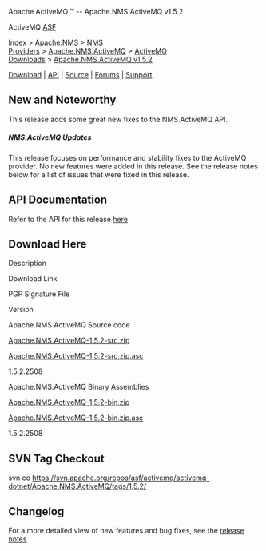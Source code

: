 Apache ActiveMQ ™ -- Apache.NMS.ActiveMQ v1.5.2 

ActiveMQ [ASF](http://www.apache.org)

[Index](index.html) > [Apache.NMS](apachenms.html) > [NMS Providers](nms-providers.html) > [Apache.NMS.ActiveMQ](apachenmsactivemq.html) > [ActiveMQ Downloads](activemq-downloads.html) > [Apache.NMS.ActiveMQ v1.5.2](apachenmsactivemq-v152.html)

[Download](download.html) | [API](nms-api.html) | [Source](source.html) | [Forums](http://activemq.apache.org/discussion-forums.html) | [Support](http://activemq.apache.org/support.html)

New and Noteworthy
------------------

This release adds some great new fixes to the NMS.ActiveMQ API.

##### NMS.ActiveMQ Updates

This release focuses on performance and stability fixes to the ActiveMQ provider. No new features were added in this release. See the release notes below for a list of issues that were fixed in this release.

API Documentation
-----------------

Refer to the API for this release [here](nms-api.html)

Download Here
-------------

Description

Download Link

PGP Signature File

Version

Apache.NMS.ActiveMQ Source code

[Apache.NMS.ActiveMQ-1.5.2-src.zip](http://www.apache.org/dyn/closer.cgi/activemq/apache-nms/1.5.0/Apache.NMS.ActiveMQ-1.5.2-src.zip)

[Apache.NMS.ActiveMQ-1.5.2-src.zip.asc](http://www.apache.org/dyn/closer.cgi/activemq/apache-nms/1.5.0/Apache.NMS.ActiveMQ-1.5.2-src.zip.asc)

1.5.2.2508

Apache.NMS.ActiveMQ Binary Assemblies

[Apache.NMS.ActiveMQ-1.5.2-bin.zip](http://www.apache.org/dyn/closer.cgi/activemq/apache-nms/1.5.0/Apache.NMS.ActiveMQ-1.5.2-bin.zip)

[Apache.NMS.ActiveMQ-1.5.2-bin.zip.asc](http://www.apache.org/dyn/closer.cgi/activemq/apache-nms/1.5.0/Apache.NMS.ActiveMQ-1.5.2-bin.zip.asc)

1.5.2.2508

SVN Tag Checkout
----------------

svn co https://svn.apache.org/repos/asf/activemq/activemq-dotnet/Apache.NMS.ActiveMQ/tags/1.5.2/

Changelog
---------

For a more detailed view of new features and bug fixes, see the [release notes](https://issues.apache.org/jira/secure/ReleaseNote.jspa?projectId=12311201&styleName=Html&version=12316156)


